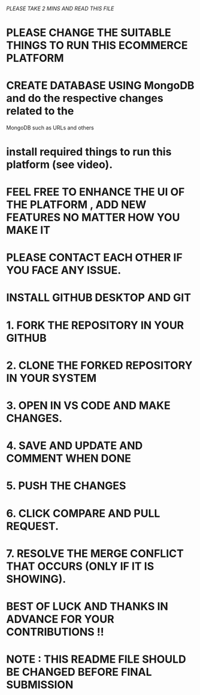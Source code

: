###### PLEASE TAKE 2 MINS AND READ THIS FILE ########

# PLEASE CHANGE THE SUITABLE THINGS TO RUN THIS ECOMMERCE PLATFORM

# CREATE DATABASE USING MongoDB and do the respective changes related to the 
MongoDB such as URLs and others

# install required things to run this platform (see video).

# FEEL FREE TO ENHANCE THE UI OF THE PLATFORM , ADD NEW FEATURES NO MATTER HOW YOU MAKE IT

# PLEASE CONTACT EACH OTHER IF YOU FACE ANY ISSUE.

# INSTALL GITHUB DESKTOP AND GIT

# 1. FORK THE REPOSITORY IN YOUR GITHUB
# 2. CLONE THE FORKED REPOSITORY IN YOUR SYSTEM
# 3. OPEN IN VS CODE AND MAKE CHANGES.
# 4. SAVE AND UPDATE AND COMMENT WHEN DONE
# 5. PUSH THE CHANGES
# 6. CLICK COMPARE AND PULL REQUEST.
# 7. RESOLVE THE MERGE CONFLICT THAT OCCURS (ONLY IF IT IS SHOWING).




# BEST OF LUCK AND THANKS IN ADVANCE FOR YOUR CONTRIBUTIONS !!


# NOTE : THIS README FILE SHOULD BE CHANGED BEFORE FINAL SUBMISSION